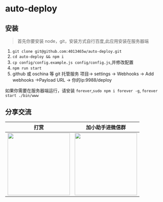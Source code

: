 # auto-deploy
## 安装
> 首先你要安装 node，git，安装方式自行百度,此应用安装在服务器端

1. `git clone git@github.com:4013465w/auto-deploy.git`
2. `cd auto-deploy && npm i`
3. `cp config/config.example.js config/config.js`,并修改配置
4. `npm run start`
5. github 或 oschina 等 git 托管服务 项目-> settings -> Webhooks -> Add webhooks ->Payload URL -> 你的ip:9988/deploy

如果你需要在服务器端运行，请安装 `forever`,`sudo npm i forever -g`, `forever start ./bin/www`

## 分享交流

打赏|加小助手进微信群
:---:|:---:
<img src="https://fddcn.cn/wp-content/uploads/2017/12/WechatIMG117.jpeg" width="200"/>  |  <img src="https://fddcn.cn/wp-content/uploads/2017/12/WechatIMG116.jpeg" width="200"/>
